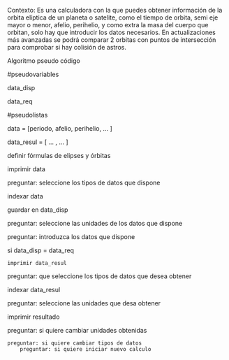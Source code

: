 Contexto:
Es una calculadora con la que puedes obtener información de la orbita elíptica de un planeta o satelite, como el tiempo de orbita, semi eje mayor o menor, afelio, perihelio, y como extra la masa del cuerpo que orbitan, solo hay que introducir los datos necesarios. En actualizaciones más avanzadas se podrá comparar 2 orbitas con puntos de intersección para comprobar si hay colisión de astros.


Algoritmo pseudo código

#pseudovariables

data_disp

data_req

#pseudolistas

data = [periodo, afelio, perihelio, ... ]

data_resul = [ ... , ... ]


definir fórmulas de elipses y órbitas


imprimir data

preguntar: seleccione los tipos de datos que dispone

indexar data

guardar en data_disp

preguntar: seleccione las unidades de los datos que dispone

preguntar: introduzca los datos que dispone

si data_disp = data_req

    imprimir data_resul
   
preguntar: que seleccione los tipos de datos que desea obtener

indexar data_resul

preguntar: seleccione las unidades que desa obtener

imprimir resultado

preguntar: si quiere cambiar unidades obtenidas

    preguntar: si quiere cambiar tipos de datos
        preguntar: si quiere iniciar nuevo calculo


